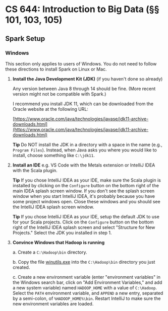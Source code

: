 # CS 644: Introduction to Big Data (§§ 101, 103, 105)

## Spark Setup 

### Windows

This section only applies to users of Windows.  You do not need to follow these directions to install Spark on Linux or Mac.


1.  **Install the Java Development Kit (JDK)** (if you haven't done so already)

    Any version between Java 8 through 14 should be fine.  (More recent version might not be compatible with Spark.)

    I recommend you install JDK 11, which can be downloaded from the Oracle website at the following URL:
    
    [https://www.oracle.com/java/technologies/javase/jdk11-archive-downloads.html](https://www.oracle.com/java/technologies/javase/jdk11-archive-downloads.html)
    
    **Tip** Do NOT install the JDK in a directory with a space in the name (e.g., `Program Files`). Instead, when Java asks you where you would like to install, choose something like `C:\jdk11`.
    
2.  **Install an IDE** e.g. VS Code with the Metals extension or IntelliJ IDEA with the Scala plugin.
    
    **Tip** If you chose IntelliJ IDEA as your IDE, make sure the Scala plugin is installed by clicking on the `Configure` button on the bottom right of the main IDEA splash screen window.  If you don't see the splash screen window when you start IntelliJ IDEA, it's probably because you have some project windows open.  Close these windows and you should see the IntelliJ IDEA splash screen window.
    
    **Tip** If you chose IntelliJ IDEA as your IDE, setup the default JDK to use for your Scala projects.  Click on the `Configure` button on the bottom right of the IntelliJ IDEA splash screen and select "Structure for New Projects."  Select the JDK you installed in step 1.

3.  **Convince Windows that Hadoop is running**

    a.  Create a `C:\Hadoop\bin` directory.
    
    b.  Copy the file [winutils.exe](winutils.exe) into the `C:\Hadoop\bin` directory you just created.
    
    c.  Create a new environment variable (enter "environment variables" in the Windows search bar, click on "Add Environment Variables," and add a new system variable) named `HADOOP_HOME` with a value of `C:\Hadoop`.  Select the `PATH` environment variable, and `APPEND` a new entry, separated by a semi-colon, of `%HADOOP_HOME%\bin`. Restart IntelliJ to make sure the new environment variables are loaded.


